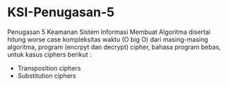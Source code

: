 # KSI-Penugasan-5
Penugasan 5 Keamanan Sistem Informasi 
Membuat Algoritma disertai hitung worse case kompleksitas waktu (O big O) dari masing-masing algoritma, program (encrpyt dan decrypt) cipher,  bahasa program bebas, untuk kasus ciphers berikut :
- Transposition ciphers
- Substitution ciphers